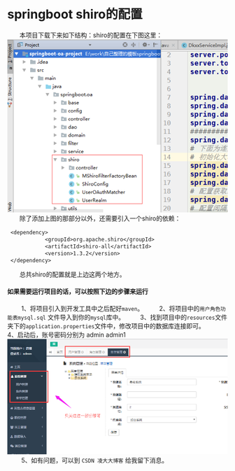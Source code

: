 # springboot shiro的配置
&emsp;&emsp;本项目下载下来如下结构：shiro的配置在下图这里：
![images](https://github.com/lingshufeng/images/blob/master/images/shiro%E9%A1%B9%E7%9B%AE%E6%A8%A1%E6%9D%BF2.png)
&emsp;&emsp;除了添加上图的那部分以外，还需要引入一个shiro的依赖：
```
 <dependency>
            <groupId>org.apache.shiro</groupId>
            <artifactId>shiro-all</artifactId>
            <version>1.3.2</version>
 </dependency>
```
&emsp;&emsp;总共shiro的配置就是上边这两个地方。
#### 如果需要运行项目的话，可以按照下边的步骤来运行
&emsp;&emsp; 1、将项目引入到开发工具中之后配好`maven`。
&emsp;&emsp; 2、将项目中的`用户角色功能表mysql.sql` 文件导入到你的`mysql`库中。
&emsp;&emsp; 3、找到项目中的`resources`文件夹下的`application.properties`文件中，修改项目中的数据库连接即可。
&emsp;&emsp; 4、启动后，账号密码分别为 admin   admin1
![images](https://github.com/lingshufeng/images/blob/master/images/shiro%E9%A1%B9%E7%9B%AE%E6%A8%A1%E6%9D%BF.png)
&emsp;&emsp; 5、如有问题，可以到 `CSDN 凌大大博客` 给我留下消息。
